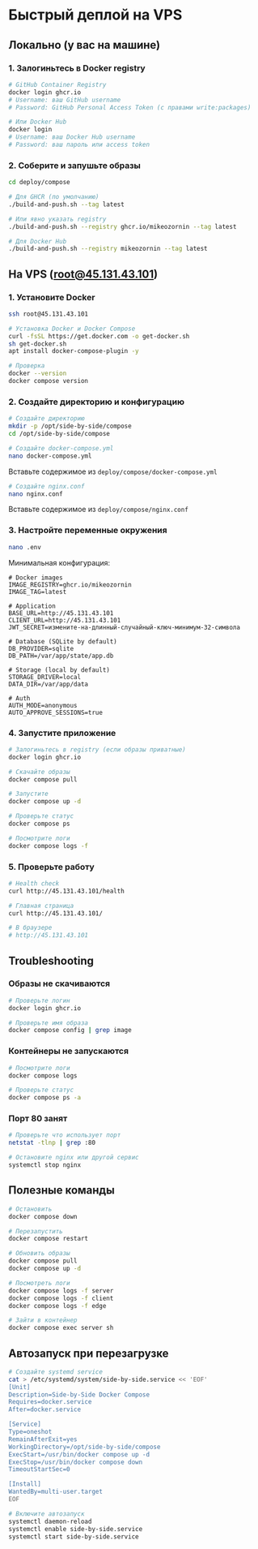 # Быстрый деплой на VPS

## Локально (у вас на машине)

### 1. Залогиньтесь в Docker registry

```bash
# GitHub Container Registry
docker login ghcr.io
# Username: ваш GitHub username
# Password: GitHub Personal Access Token (с правами write:packages)

# Или Docker Hub
docker login
# Username: ваш Docker Hub username
# Password: ваш пароль или access token
```

### 2. Соберите и запушьте образы

```bash
cd deploy/compose

# Для GHCR (по умолчанию)
./build-and-push.sh --tag latest

# Или явно указать registry
./build-and-push.sh --registry ghcr.io/mikeozornin --tag latest

# Для Docker Hub
./build-and-push.sh --registry mikeozornin --tag latest
```

## На VPS (root@45.131.43.101)

### 1. Установите Docker

```bash
ssh root@45.131.43.101

# Установка Docker и Docker Compose
curl -fsSL https://get.docker.com -o get-docker.sh
sh get-docker.sh
apt install docker-compose-plugin -y

# Проверка
docker --version
docker compose version
```

### 2. Создайте директорию и конфигурацию

```bash
# Создайте директорию
mkdir -p /opt/side-by-side/compose
cd /opt/side-by-side/compose

# Создайте docker-compose.yml
nano docker-compose.yml
```

Вставьте содержимое из `deploy/compose/docker-compose.yml`

```bash
# Создайте nginx.conf
nano nginx.conf
```

Вставьте содержимое из `deploy/compose/nginx.conf`

### 3. Настройте переменные окружения

```bash
nano .env
```

Минимальная конфигурация:

```env
# Docker images
IMAGE_REGISTRY=ghcr.io/mikeozornin
IMAGE_TAG=latest

# Application
BASE_URL=http://45.131.43.101
CLIENT_URL=http://45.131.43.101
JWT_SECRET=измените-на-длинный-случайный-ключ-минимум-32-символа

# Database (SQLite by default)
DB_PROVIDER=sqlite
DB_PATH=/var/app/state/app.db

# Storage (local by default)
STORAGE_DRIVER=local
DATA_DIR=/var/app/data

# Auth
AUTH_MODE=anonymous
AUTO_APPROVE_SESSIONS=true
```

### 4. Запустите приложение

```bash
# Залогиньтесь в registry (если образы приватные)
docker login ghcr.io

# Скачайте образы
docker compose pull

# Запустите
docker compose up -d

# Проверьте статус
docker compose ps

# Посмотрите логи
docker compose logs -f
```

### 5. Проверьте работу

```bash
# Health check
curl http://45.131.43.101/health

# Главная страница
curl http://45.131.43.101/

# В браузере
# http://45.131.43.101
```

## Troubleshooting

### Образы не скачиваются

```bash
# Проверьте логин
docker login ghcr.io

# Проверьте имя образа
docker compose config | grep image
```

### Контейнеры не запускаются

```bash
# Посмотрите логи
docker compose logs

# Проверьте статус
docker compose ps -a
```

### Порт 80 занят

```bash
# Проверьте что использует порт
netstat -tlnp | grep :80

# Остановите nginx или другой сервис
systemctl stop nginx
```

## Полезные команды

```bash
# Остановить
docker compose down

# Перезапустить
docker compose restart

# Обновить образы
docker compose pull
docker compose up -d

# Посмотреть логи
docker compose logs -f server
docker compose logs -f client
docker compose logs -f edge

# Зайти в контейнер
docker compose exec server sh
```

## Автозапуск при перезагрузке

```bash
# Создайте systemd service
cat > /etc/systemd/system/side-by-side.service << 'EOF'
[Unit]
Description=Side-by-Side Docker Compose
Requires=docker.service
After=docker.service

[Service]
Type=oneshot
RemainAfterExit=yes
WorkingDirectory=/opt/side-by-side/compose
ExecStart=/usr/bin/docker compose up -d
ExecStop=/usr/bin/docker compose down
TimeoutStartSec=0

[Install]
WantedBy=multi-user.target
EOF

# Включите автозапуск
systemctl daemon-reload
systemctl enable side-by-side.service
systemctl start side-by-side.service
```
